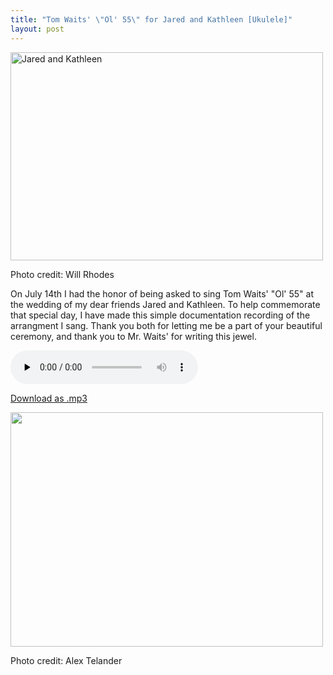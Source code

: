 ```yaml
---
title: "Tom Waits' \"Ol' 55\" for Jared and Kathleen [Ukulele]"
layout: post
---
```


<div id="attachment_1112" style="width: 510px" class="wp-caption alignnone"><a href="http://blog.classicalcode.com/wp-content/uploads/2012/08/403849_10150980538574682_1843367325_n.jpg"><img class="size-large wp-image-1112" title="403849_10150980538574682_1843367325_n" src="http://blog.classicalcode.com/wp-content/uploads/2012/08/403849_10150980538574682_1843367325_n-500x333.jpg" alt="Jared and Kathleen" width="500" height="333" /></a><p class="wp-caption-text">Photo credit: Will Rhodes</p></div>

On July 14th I had the honor of being asked to sing Tom Waits' "Ol' 55" at the wedding of my dear friends Jared and Kathleen. To help commemorate that special day, I have made this simple documentation recording of the arrangment I sang. Thank you both for letting me be a part of your beautiful ceremony, and thank you to Mr. Waits' for writing this jewel.

<audio id="wp_mep_7" src="http://blog.classicalcode.com/wp-content/uploads/2012/08/Ol-55.mp3" type="audio/mp3"    controls="controls" preload="none"  ></audio>

<a class="wpaudio" href="http://blog.classicalcode.com/wp-content/uploads/2012/08/Ol-55.mp3">Download as .mp3</a>

<div id="attachment_1118" style="width: 510px" class="wp-caption alignnone"><a href="http://blog.classicalcode.com/wp-content/uploads/2012/08/561217_10150915093251302_1710160913_n.jpg"><img class="size-large wp-image-1118" title="561217_10150915093251302_1710160913_n" src="http://blog.classicalcode.com/wp-content/uploads/2012/08/561217_10150915093251302_1710160913_n-500x375.jpg" alt="" width="500" height="375" /></a><p class="wp-caption-text">Photo credit: Alex Telander</p></div>
